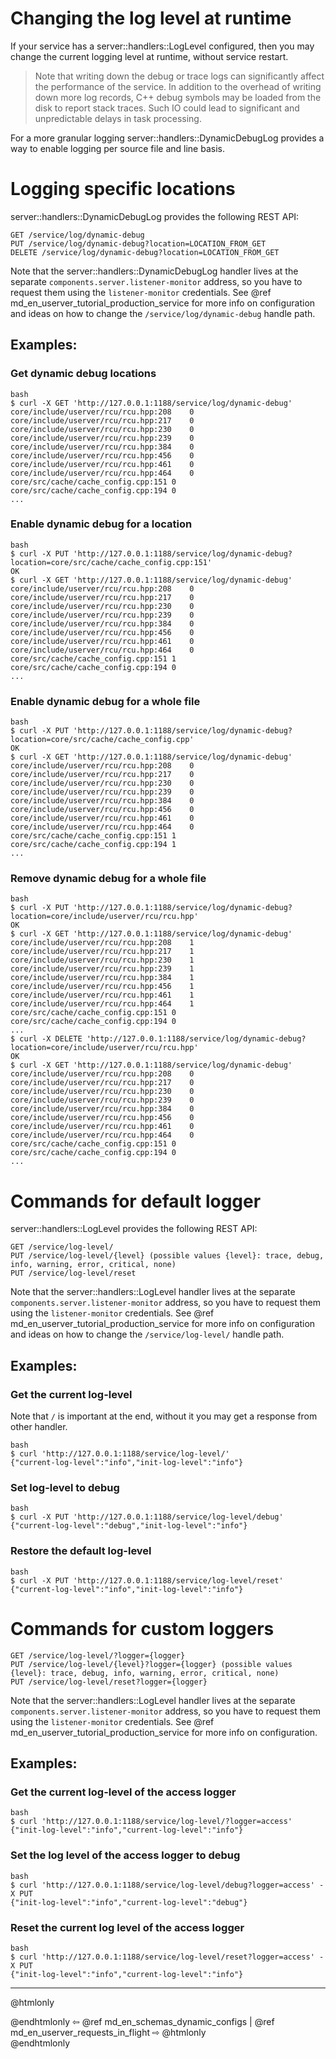 # Changing the log level at runtime

If your service has a server::handlers::LogLevel configured, then you may
change the current logging level at runtime, without service restart.

> Note that writing down the debug or trace logs can significantly affect the
> performance of the service. In addition to the overhead of writing down more
> log records, C++ debug symbols may be loaded from the disk to report stack
> traces. Such IO could lead to significant and unpredictable delays in task
> processing.

For a more granular logging server::handlers::DynamicDebugLog provides a way
to enable logging per source file and line basis.

# Logging specific locations
server::handlers::DynamicDebugLog provides the following REST API:
```
GET /service/log/dynamic-debug
PUT /service/log/dynamic-debug?location=LOCATION_FROM_GET
DELETE /service/log/dynamic-debug?location=LOCATION_FROM_GET
```

Note that the server::handlers::DynamicDebugLog handler lives at the separate
`components.server.listener-monitor` address, so you have to request them using the
`listener-monitor` credentials. See @ref md_en_userver_tutorial_production_service
for more info on configuration and ideas on how to change the
`/service/log/dynamic-debug` handle path.

## Examples:

### Get dynamic debug locations
```
bash
$ curl -X GET 'http://127.0.0.1:1188/service/log/dynamic-debug'
core/include/userver/rcu/rcu.hpp:208	0
core/include/userver/rcu/rcu.hpp:217	0
core/include/userver/rcu/rcu.hpp:230	0
core/include/userver/rcu/rcu.hpp:239	0
core/include/userver/rcu/rcu.hpp:384	0
core/include/userver/rcu/rcu.hpp:456	0
core/include/userver/rcu/rcu.hpp:461	0
core/include/userver/rcu/rcu.hpp:464	0
core/src/cache/cache_config.cpp:151	0
core/src/cache/cache_config.cpp:194	0
...
```

### Enable dynamic debug for a location
```
bash
$ curl -X PUT 'http://127.0.0.1:1188/service/log/dynamic-debug?location=core/src/cache/cache_config.cpp:151'
OK
$ curl -X GET 'http://127.0.0.1:1188/service/log/dynamic-debug'
core/include/userver/rcu/rcu.hpp:208	0
core/include/userver/rcu/rcu.hpp:217	0
core/include/userver/rcu/rcu.hpp:230	0
core/include/userver/rcu/rcu.hpp:239	0
core/include/userver/rcu/rcu.hpp:384	0
core/include/userver/rcu/rcu.hpp:456	0
core/include/userver/rcu/rcu.hpp:461	0
core/include/userver/rcu/rcu.hpp:464	0
core/src/cache/cache_config.cpp:151	1
core/src/cache/cache_config.cpp:194	0
...
```

### Enable dynamic debug for a whole file
```
bash
$ curl -X PUT 'http://127.0.0.1:1188/service/log/dynamic-debug?location=core/src/cache/cache_config.cpp'
OK
$ curl -X GET 'http://127.0.0.1:1188/service/log/dynamic-debug'
core/include/userver/rcu/rcu.hpp:208	0
core/include/userver/rcu/rcu.hpp:217	0
core/include/userver/rcu/rcu.hpp:230	0
core/include/userver/rcu/rcu.hpp:239	0
core/include/userver/rcu/rcu.hpp:384	0
core/include/userver/rcu/rcu.hpp:456	0
core/include/userver/rcu/rcu.hpp:461	0
core/include/userver/rcu/rcu.hpp:464	0
core/src/cache/cache_config.cpp:151	1
core/src/cache/cache_config.cpp:194	1
...
```

### Remove dynamic debug for a whole file
```
bash
$ curl -X PUT 'http://127.0.0.1:1188/service/log/dynamic-debug?location=core/include/userver/rcu/rcu.hpp'
OK
$ curl -X GET 'http://127.0.0.1:1188/service/log/dynamic-debug'
core/include/userver/rcu/rcu.hpp:208	1
core/include/userver/rcu/rcu.hpp:217	1
core/include/userver/rcu/rcu.hpp:230	1
core/include/userver/rcu/rcu.hpp:239	1
core/include/userver/rcu/rcu.hpp:384	1
core/include/userver/rcu/rcu.hpp:456	1
core/include/userver/rcu/rcu.hpp:461	1
core/include/userver/rcu/rcu.hpp:464	1
core/src/cache/cache_config.cpp:151	0
core/src/cache/cache_config.cpp:194	0
...
$ curl -X DELETE 'http://127.0.0.1:1188/service/log/dynamic-debug?location=core/include/userver/rcu/rcu.hpp'
OK
$ curl -X GET 'http://127.0.0.1:1188/service/log/dynamic-debug'
core/include/userver/rcu/rcu.hpp:208	0
core/include/userver/rcu/rcu.hpp:217	0
core/include/userver/rcu/rcu.hpp:230	0
core/include/userver/rcu/rcu.hpp:239	0
core/include/userver/rcu/rcu.hpp:384	0
core/include/userver/rcu/rcu.hpp:456	0
core/include/userver/rcu/rcu.hpp:461	0
core/include/userver/rcu/rcu.hpp:464	0
core/src/cache/cache_config.cpp:151	0
core/src/cache/cache_config.cpp:194	0
...
```

# Commands for default logger
server::handlers::LogLevel provides the following REST API:
```
GET /service/log-level/
PUT /service/log-level/{level} (possible values {level}: trace, debug, info, warning, error, critical, none)
PUT /service/log-level/reset
```
Note that the server::handlers::LogLevel handler lives at the separate
`components.server.listener-monitor` address, so you have to request them using the
`listener-monitor` credentials. See @ref md_en_userver_tutorial_production_service
for more info on configuration and ideas on how to change the
`/service/log-level/` handle path.

## Examples:

### Get the current log-level 

Note that `/` is important at the end, without it you may get a response from
other handler.

```
bash
$ curl 'http://127.0.0.1:1188/service/log-level/'
{"current-log-level":"info","init-log-level":"info"}
```

### Set log-level to debug

```
bash
$ curl -X PUT 'http://127.0.0.1:1188/service/log-level/debug'
{"current-log-level":"debug","init-log-level":"info"}
```

### Restore the default log-level

```
bash
$ curl -X PUT 'http://127.0.0.1:1188/service/log-level/reset'
{"current-log-level":"info","init-log-level":"info"}
```

# Commands for custom loggers

```
GET /service/log-level/?logger={logger}
PUT /service/log-level/{level}?logger={logger} (possible values {level}: trace, debug, info, warning, error, critical, none)
PUT /service/log-level/reset?logger={logger}
```
Note that the server::handlers::LogLevel handler lives at the separate
`components.server.listener-monitor` address, so you have to request them using the
`listener-monitor` credentials. See @ref md_en_userver_tutorial_production_service
for more info on configuration.


## Examples:

### Get the current log-level of the access logger

```
bash
$ curl 'http://127.0.0.1:1188/service/log-level/?logger=access' 
{"init-log-level":"info","current-log-level":"info"}
```

### Set the log level of the access logger to debug

```
bash
$ curl 'http://127.0.0.1:1188/service/log-level/debug?logger=access' -X PUT
{"init-log-level":"info","current-log-level":"debug"}
```

### Reset the current log level of the access logger

```
bash
$ curl 'http://127.0.0.1:1188/service/log-level/reset?logger=access' -X PUT
{"init-log-level":"info","current-log-level":"info"}
```


----------

@htmlonly <div class="bottom-nav"> @endhtmlonly
⇦ @ref md_en_schemas_dynamic_configs | @ref md_en_userver_requests_in_flight ⇨
@htmlonly </div> @endhtmlonly

